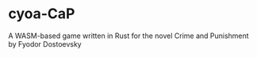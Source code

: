 # cyoa-CaP
A WASM-based game written in Rust for the novel Crime and Punishment by Fyodor Dostoevsky
